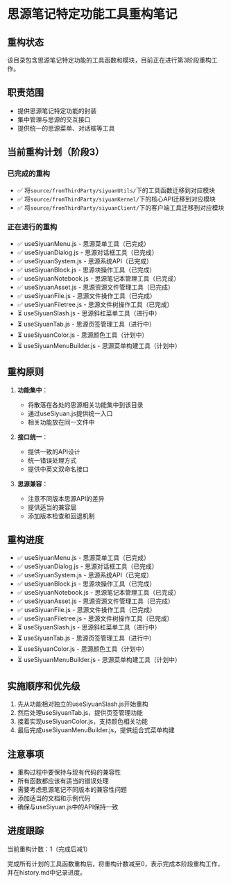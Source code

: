 # 思源笔记特定功能工具重构笔记

## 重构状态

该目录包含思源笔记特定功能的工具函数和模块，目前正在进行第3阶段重构工作。

## 职责范围

- 提供思源笔记特定功能的封装
- 集中管理与思源的交互接口
- 提供统一的思源菜单、对话框等工具

## 当前重构计划（阶段3）

### 已完成的重构
- ✅ 将`source/fromThirdParty/siyuanUtils/`下的工具函数迁移到对应模块
- ✅ 将`source/fromThirdParty/siyuanKernel/`下的核心API迁移到对应模块
- ✅ 将`source/fromThirdParty/siyuanClient/`下的客户端工具迁移到对应模块

### 正在进行的重构
- ✅ useSiyuanMenu.js - 思源菜单工具（已完成）
- ✅ useSiyuanDialog.js - 思源对话框工具（已完成）
- ✅ useSiyuanSystem.js - 思源系统API（已完成）
- ✅ useSiyuanBlock.js - 思源块操作工具（已完成）
- ✅ useSiyuanNotebook.js - 思源笔记本管理工具（已完成）
- ✅ useSiyuanAsset.js - 思源资源文件管理工具（已完成）
- ✅ useSiyuanFile.js - 思源文件操作工具（已完成）
- ✅ useSiyuanFiletree.js - 思源文件树操作工具（已完成）
- ⏳ useSiyuanSlash.js - 思源斜杠菜单工具（进行中）
- ⏳ useSiyuanTab.js - 思源页签管理工具（进行中）
- ⏳ useSiyuanColor.js - 思源颜色工具（计划中）
- ⏳ useSiyuanMenuBuilder.js - 思源菜单构建工具（计划中）

## 重构原则

1. **功能集中**：
   - 将散落在各处的思源相关功能集中到该目录
   - 通过useSiyuan.js提供统一入口
   - 相关功能放在同一文件中

2. **接口统一**：
   - 提供一致的API设计
   - 统一错误处理方式
   - 提供中英文双命名接口

3. **思源兼容**：
   - 注意不同版本思源API的差异
   - 提供适当的兼容层
   - 添加版本检查和回退机制

## 重构进度

- ✅ useSiyuanMenu.js - 思源菜单工具（已完成）
- ✅ useSiyuanDialog.js - 思源对话框工具（已完成）
- ✅ useSiyuanSystem.js - 思源系统API（已完成）
- ✅ useSiyuanBlock.js - 思源块操作工具（已完成）
- ✅ useSiyuanNotebook.js - 思源笔记本管理工具（已完成）
- ✅ useSiyuanAsset.js - 思源资源文件管理工具（已完成）
- ✅ useSiyuanFile.js - 思源文件操作工具（已完成）
- ✅ useSiyuanFiletree.js - 思源文件树操作工具（已完成）
- ⏳ useSiyuanSlash.js - 思源斜杠菜单工具（进行中）
- ⏳ useSiyuanTab.js - 思源页签管理工具（进行中）
- ⏳ useSiyuanColor.js - 思源颜色工具（计划中）
- ⏳ useSiyuanMenuBuilder.js - 思源菜单构建工具（计划中）

## 实施顺序和优先级

1. 先从功能相对独立的useSiyuanSlash.js开始重构
2. 然后处理useSiyuanTab.js，提供页签管理功能
3. 接着实现useSiyuanColor.js，支持颜色相关功能
4. 最后完成useSiyuanMenuBuilder.js，提供组合式菜单构建

## 注意事项

- 重构过程中要保持与现有代码的兼容性
- 所有函数都应该有适当的错误处理
- 需要考虑思源笔记不同版本的兼容性问题
- 添加适当的文档和示例代码
- 确保与useSiyuan.js中的API保持一致

## 进度跟踪

当前重构计数：1（完成后减1）

完成所有计划的工具函数重构后，将重构计数减至0，表示完成本阶段重构工作，并在history.md中记录进度。 
